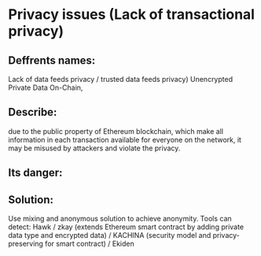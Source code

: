 # Privacy issues (Lack of transactional privacy)

## Deffrents names:
  Lack of data feeds privacy / trusted data feeds privacy)  Unencrypted Private Data On-Chain, 

## Describe:
 due to the public property of Ethereum blockchain, which make all information in each transaction available for everyone on the network, it 
 may be misused by attackers and violate the privacy.

## Its danger:

## Solution:
 Use mixing and anonymous solution to achieve anonymity.
Tools can detect:  Hawk / zkay (extends Ethereum smart contract by adding 
private data type and encrypted data) / KACHINA (security model and privacy-preserving for smart contract)  / Ekiden

